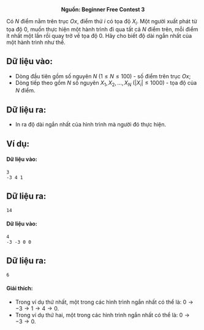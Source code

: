 **<center>Nguồn: Beginner Free Contest 3</center>**

Có $N$ điểm nằm trên trục $Ox$, điểm thứ $i$ có tọa độ $X_i$. Một người xuất phát từ tọa độ $0$, muốn thực hiện một hành trình đi qua tất cả $N$ điểm trên, mỗi điểm ít nhất một lần rồi quay trở về tọa độ $0$. Hãy cho biết độ dài ngắn nhất của một hành trình như thế.

## Dữ liệu vào:
- Dòng đầu tiên gồm số nguyên $N$ $(1 ≤ N ≤ 100)$ - số điểm trên trục $Ox$;
- Dòng tiếp theo gồm $N$ số nguyên $X_1, X_2, ..., X_N$ $(|X_i| ≤ 1000)$ - tọa độ của $N$ điểm.

## Dữ liệu ra:
- In ra độ dài ngắn nhất của hình trình mà người đó thực hiện.

## Ví dụ:
#### Dữ liệu vào:
```
3
-3 4 1
```

## Dữ liệu ra:
```
14
```

#### Dữ liệu vào:
```
4
-3 -3 0 0
```

## Dữ liệu ra:
```
6
```

#### Giải thích:
- Trong ví dụ thứ nhất, một trong các hình trình ngắn nhất có thể là: $0 → −3 → 1 → 4 → 0$.
- Trong ví dụ thứ hai, một trong các hình trình ngắn nhất có thể là: $0 → −3 → 0$.
